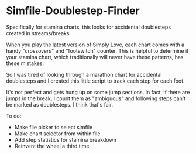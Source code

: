 # Simfile-Doublestep-Finder
Specifically for stamina charts, this looks for accidental doublesteps created in streams/breaks.

When you play the latest version of Simply Love, each chart comes with a handy "crossovers" and "footswitch" counter.
This is helpful to determine if your stamina chart, which traditionally will never have these patterns, has these mistakes.

So I was tired of looking through a marathon chart for accidental doublesteps and I created this little script to track each step for each foot. 

It's not perfect and gets hung up on some jump sections. In fact, if there are jumps in the break, I count them as "ambiguous" and following steps can't be marked as doublesteps. I think that's fair.

To do:
 - Make file picker to select simfile
 - Make chart selector from within file
 - Add step statistics for stamina breakdown
 - Reinvent the wheel a third time
